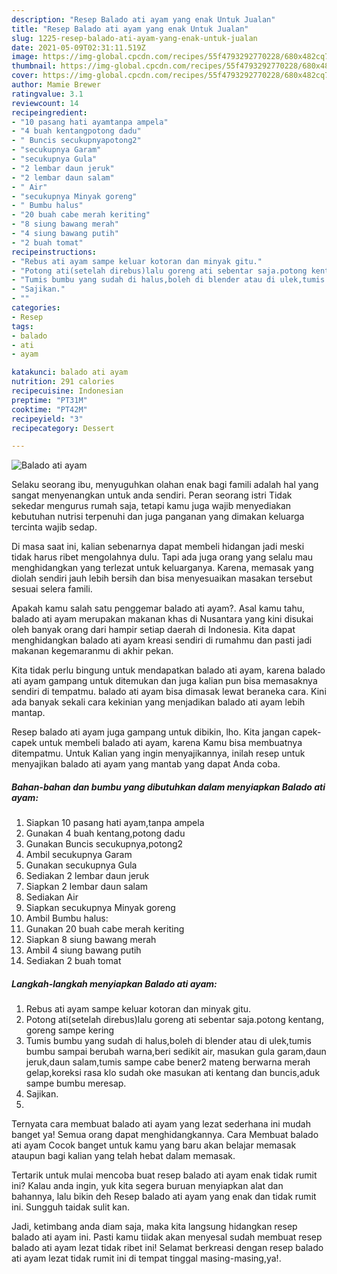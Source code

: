 ```yaml
---
description: "Resep Balado ati ayam yang enak Untuk Jualan"
title: "Resep Balado ati ayam yang enak Untuk Jualan"
slug: 1225-resep-balado-ati-ayam-yang-enak-untuk-jualan
date: 2021-05-09T02:31:11.519Z
image: https://img-global.cpcdn.com/recipes/55f4793292770228/680x482cq70/balado-ati-ayam-foto-resep-utama.jpg
thumbnail: https://img-global.cpcdn.com/recipes/55f4793292770228/680x482cq70/balado-ati-ayam-foto-resep-utama.jpg
cover: https://img-global.cpcdn.com/recipes/55f4793292770228/680x482cq70/balado-ati-ayam-foto-resep-utama.jpg
author: Mamie Brewer
ratingvalue: 3.1
reviewcount: 14
recipeingredient:
- "10 pasang hati ayamtanpa ampela"
- "4 buah kentangpotong dadu"
- " Buncis secukupnyapotong2"
- "secukupnya Garam"
- "secukupnya Gula"
- "2 lembar daun jeruk"
- "2 lembar daun salam"
- " Air"
- "secukupnya Minyak goreng"
- " Bumbu halus"
- "20 buah cabe merah keriting"
- "8 siung bawang merah"
- "4 siung bawang putih"
- "2 buah tomat"
recipeinstructions:
- "Rebus ati ayam sampe keluar kotoran dan minyak gitu."
- "Potong ati(setelah direbus)lalu goreng ati sebentar saja.potong kentang, goreng sampe kering"
- "Tumis bumbu yang sudah di halus,boleh di blender atau di ulek,tumis bumbu sampai berubah warna,beri sedikit air, masukan gula garam,daun jeruk,daun salam,tumis sampe cabe bener2 mateng berwarna merah gelap,koreksi rasa klo sudah oke masukan ati kentang dan buncis,aduk sampe bumbu meresap."
- "Sajikan."
- ""
categories:
- Resep
tags:
- balado
- ati
- ayam

katakunci: balado ati ayam 
nutrition: 291 calories
recipecuisine: Indonesian
preptime: "PT31M"
cooktime: "PT42M"
recipeyield: "3"
recipecategory: Dessert

---
```



![Balado ati ayam](https://img-global.cpcdn.com/recipes/55f4793292770228/680x482cq70/balado-ati-ayam-foto-resep-utama.jpg)

Selaku seorang ibu, menyuguhkan olahan enak bagi famili adalah hal yang sangat menyenangkan untuk anda sendiri. Peran seorang istri Tidak sekedar mengurus rumah saja, tetapi kamu juga wajib menyediakan kebutuhan nutrisi terpenuhi dan juga panganan yang dimakan keluarga tercinta wajib sedap.

Di masa  saat ini, kalian sebenarnya dapat membeli hidangan jadi meski tidak harus ribet mengolahnya dulu. Tapi ada juga orang yang selalu mau menghidangkan yang terlezat untuk keluarganya. Karena, memasak yang diolah sendiri jauh lebih bersih dan bisa menyesuaikan masakan tersebut sesuai selera famili. 



Apakah kamu salah satu penggemar balado ati ayam?. Asal kamu tahu, balado ati ayam merupakan makanan khas di Nusantara yang kini disukai oleh banyak orang dari hampir setiap daerah di Indonesia. Kita dapat menghidangkan balado ati ayam kreasi sendiri di rumahmu dan pasti jadi makanan kegemaranmu di akhir pekan.

Kita tidak perlu bingung untuk mendapatkan balado ati ayam, karena balado ati ayam gampang untuk ditemukan dan juga kalian pun bisa memasaknya sendiri di tempatmu. balado ati ayam bisa dimasak lewat beraneka cara. Kini ada banyak sekali cara kekinian yang menjadikan balado ati ayam lebih mantap.

Resep balado ati ayam juga gampang untuk dibikin, lho. Kita jangan capek-capek untuk membeli balado ati ayam, karena Kamu bisa membuatnya ditempatmu. Untuk Kalian yang ingin menyajikannya, inilah resep untuk menyajikan balado ati ayam yang mantab yang dapat Anda coba.

<!--inarticleads1-->

##### Bahan-bahan dan bumbu yang dibutuhkan dalam menyiapkan Balado ati ayam:

1. Siapkan 10 pasang hati ayam,tanpa ampela
1. Gunakan 4 buah kentang,potong dadu
1. Gunakan  Buncis secukupnya,potong2
1. Ambil secukupnya Garam
1. Gunakan secukupnya Gula
1. Sediakan 2 lembar daun jeruk
1. Siapkan 2 lembar daun salam
1. Sediakan  Air
1. Siapkan secukupnya Minyak goreng
1. Ambil  Bumbu halus:
1. Gunakan 20 buah cabe merah keriting
1. Siapkan 8 siung bawang merah
1. Ambil 4 siung bawang putih
1. Sediakan 2 buah tomat




<!--inarticleads2-->

##### Langkah-langkah menyiapkan Balado ati ayam:

1. Rebus ati ayam sampe keluar kotoran dan minyak gitu.
1. Potong ati(setelah direbus)lalu goreng ati sebentar saja.potong kentang, goreng sampe kering
1. Tumis bumbu yang sudah di halus,boleh di blender atau di ulek,tumis bumbu sampai berubah warna,beri sedikit air, masukan gula garam,daun jeruk,daun salam,tumis sampe cabe bener2 mateng berwarna merah gelap,koreksi rasa klo sudah oke masukan ati kentang dan buncis,aduk sampe bumbu meresap.
1. Sajikan.
1. 




Ternyata cara membuat balado ati ayam yang lezat sederhana ini mudah banget ya! Semua orang dapat menghidangkannya. Cara Membuat balado ati ayam Cocok banget untuk kamu yang baru akan belajar memasak ataupun bagi kalian yang telah hebat dalam memasak.

Tertarik untuk mulai mencoba buat resep balado ati ayam enak tidak rumit ini? Kalau anda ingin, yuk kita segera buruan menyiapkan alat dan bahannya, lalu bikin deh Resep balado ati ayam yang enak dan tidak rumit ini. Sungguh taidak sulit kan. 

Jadi, ketimbang anda diam saja, maka kita langsung hidangkan resep balado ati ayam ini. Pasti kamu tiidak akan menyesal sudah membuat resep balado ati ayam lezat tidak ribet ini! Selamat berkreasi dengan resep balado ati ayam lezat tidak rumit ini di tempat tinggal masing-masing,ya!.


